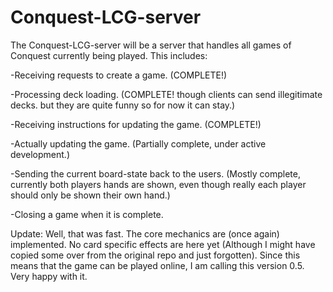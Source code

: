 # Conquest-LCG-server
The Conquest-LCG-server will be a server that handles all games of Conquest currently being played. This includes:

  -Receiving requests to create a game. (COMPLETE!)

  -Processing deck loading. (COMPLETE! though clients can send illegitimate decks. but they are quite funny so for now it can stay.)
  
  -Receiving instructions for updating the game. (COMPLETE!)

  -Actually updating the game. (Partially complete, under active development.)
  
  -Sending the current board-state back to the users. (Mostly complete, currently both players hands are shown, even though really each player should only be shown their own hand.)
  
  -Closing a game when it is complete.

Update: Well, that was fast. The core mechanics are (once again) implemented. No card specific effects are here yet (Although I might have copied some over from the original repo and just forgotten). Since this means that the game can be played online, I am calling this version 0.5. Very happy with it.
